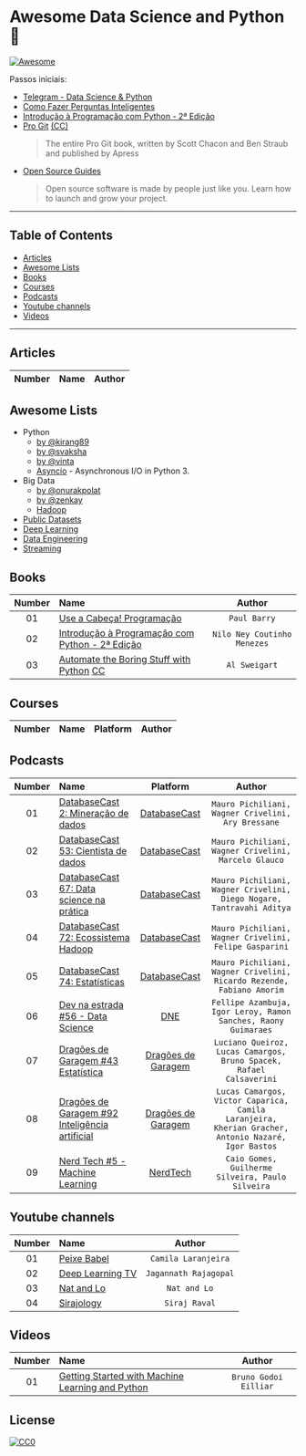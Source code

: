 # Awesome Data Science and Python :snake: 

[![Awesome](https://cdn.rawgit.com/sindresorhus/awesome/d7305f38d29fed78fa85652e3a63e154dd8e8829/media/badge.svg)](https://github.com/sindresorhus/awesome)


Passos iniciais:
* [Telegram - Data Science & Python](https://t.me/datasciencepython)
* [Como Fazer Perguntas Inteligentes](http://wiki.python.org.br/ComoFazerPerguntasInteligentes)
* [Introdução à Programação com Python - 2ª Edição](https://www.amazon.com.br/gp/product/8575224085/ref=as_li_qf_sp_asin_il_tl?ie=UTF8&camp=1789&creative=9325&creativeASIN=8575224085&linkCode=as2&tag=livropython-20)
* [Pro Git](https://git-scm.com/book/pt-br/v2) [(CC)](https://creativecommons.org/) 
	> The entire Pro Git book, written by Scott Chacon and Ben Straub and published by Apress
* [Open Source Guides](https://opensource.guide/) 
	> Open source software is made by people just like you. Learn how to launch and grow your project. 

---

## Table of Contents

<!-- toc -->

  * [Articles](#articles)
  * [Awesome Lists](#awesome-lists)
  * [Books](#books)
  * [Courses](#courses)
  * [Podcasts](#podcasts)
  * [Youtube channels](#youtubechannels)
  * [Videos](#videos)

<!-- toc stop -->

---

## Articles
| Number | Name |  Author | 
| :---: | :--- | :---: | 

## Awesome Lists
<!---
https://github.com/bayandin/awesome-awesomeness
-->
- Python
	- [by @kirang89](https://github.com/kirang89/pycrumbs)
	- [by @svaksha](https://github.com/svaksha/pythonidae)
	- [by @vinta](https://github.com/vinta/awesome-python)
	- [Asyncio](https://github.com/timofurrer/awesome-asyncio) - Asynchronous I/O in Python 3.
- Big Data
	- [by @onurakpolat](https://github.com/onurakpolat/awesome-bigdata)
	- [by @zenkay](https://github.com/zenkay/bigdata-ecosystem)
	- [Hadoop](https://github.com/youngwookim/awesome-hadoop)
- [Public Datasets](https://github.com/caesar0301/awesome-public-datasets)
- [Deep Learning](https://github.com/ChristosChristofidis/awesome-deep-learning)
- [Data Engineering](https://github.com/igorbarinov/awesome-data-engineering)
- [Streaming](https://github.com/manuzhang/awesome-streaming)
## Books
| Number | Name |  Author | 
| :---: | :--- | :---: | 
| 01 | [Use a Cabeça! Programação](http://www.altabooks.com.br/use-a-cabeca-programacao.html)| `Paul Barry` |
| 02 | [Introdução à Programação com Python - 2ª Edição](https://www.amazon.com.br/gp/product/8575224085/ref=as_li_qf_sp_asin_il_tl?ie=UTF8&camp=1789&creative=9325&creativeASIN=8575224085&linkCode=as2&tag=livropython-20)| `Nilo Ney Coutinho Menezes` |
| 03 | [Automate the Boring Stuff with Python](https://automatetheboringstuff.com/) [CC](https://creativecommons.org/)| `Al Sweigart` |

## Courses
| Number | Name | Platform  | Author | 
| :---: | :--- | :---: | :---: |

## Podcasts
| Number | Name | Platform  | Author | 
| :---: | :--- | :---: | :---: |
|01|[DatabaseCast  2: Mineração de dados](http://databasecast.com.br/wp/databasecast-2-mineracao-de-dados/)| [DatabaseCast](http://databasecast.com.br/wp/sample-page/) | `Mauro Pichiliani, Wagner Crivelini, Ary Bressane` |
|02|[DatabaseCast 53: Cientista de dados](http://databasecast.com.br/wp/databasecast-53-cientista-de-dados/)| [DatabaseCast](http://databasecast.com.br/wp/sample-page/) | `Mauro Pichiliani, Wagner Crivelini, Marcelo Glauco` |
|03|[DatabaseCast 67: Data science na prática](http://databasecast.com.br/wp/databasecast-67-data-science-na-pratica/)| [DatabaseCast](http://databasecast.com.br/wp/sample-page/) | `Mauro Pichiliani, Wagner Crivelini, Diego Nogare, Tantravahi Aditya` |
|04|[DatabaseCast 72: Ecossistema Hadoop](http://databasecast.com.br/wp/databasecast-72-ecossistema-hadoop/)| [DatabaseCast](http://databasecast.com.br/wp/sample-page/) | `Mauro Pichiliani, Wagner Crivelini, Felipe Gasparini` |
|05|[DatabaseCast 74: Estatísticas](http://databasecast.com.br/wp/databasecast-74-estatisticas/)| [DatabaseCast](http://databasecast.com.br/wp/sample-page/) | `Mauro Pichiliani, Wagner Crivelini, Ricardo Rezende, Fabiano Amorim` |
|06|[Dev na estrada #56 - Data Science](http://devnaestrada.com.br/2016/06/03/data-science.html)| [DNE](http://devnaestrada.com.br/) |`Fellipe Azambuja, Igor Leroy, Ramon Sanches, Raony Guimaraes` |
|07|[Dragões de Garagem #43 Estatística](http://dragoesdegaragem.com/podcast/dragoes-de-garagem-43-estatistica/)| [Dragões de Garagem](http://dragoesdegaragem.com/sobre/) | `Luciano Queiroz, Lucas Camargos, Bruno Spacek, Rafael Calsaverini` |
|08|[Dragões de Garagem #92 Inteligência artificial](http://dragoesdegaragem.com/podcast/dragoes-de-garagem-92-inteligencia-artificial/)| [Dragões de Garagem](http://dragoesdegaragem.com/sobre/) | `Lucas Camargos, Victor Caparica, Camila Laranjeira, Kherian Gracher, Antonio Nazaré, Igor Bastos` |
|09|[Nerd Tech #5 - Machine Learning](https://jovemnerd.com.br/nerdcast/nerdtech/machine-learning/)| [NerdTech](https://jovemnerd.com.br/playlist/nerdtech/) | `Caio Gomes, Guilherme Silveira, Paulo Silveira` |

<h2 id="youtubechannels">Youtube channels</h2>

| Number | Name | Author | 
| :---: | :--- | :---: |
|01|[Peixe Babel](https://www.youtube.com/user/CanalPeixeBabel)| `Camila Laranjeira` |
|02|[Deep Learning TV](https://www.youtube.com/channel/UC9OeZkIwhzfv-_Cb7fCikLQ)| `Jagannath Rajagopal` |
|03|[Nat and Lo](https://www.youtube.com/channel/UCf4AIjSwE-E2TggCPdm-z-A)| `Nat and Lo` |
|04|[Sirajology](https://www.youtube.com/channel/UCWN3xxRkmTPmbKwht9FuE5A)| `Siraj Raval` |

## Videos
| Number | Name | Author | 
| :---: | :--- | :---: |
|01|[Getting Started with Machine Learning and Python](https://youtu.be/rCsbaHhvxfI)| `Bruno Godoi Eilliar` |


## License

[![CC0](http://mirrors.creativecommons.org/presskit/buttons/88x31/svg/cc-zero.svg)](https://creativecommons.org/publicdomain/zero/1.0/)
